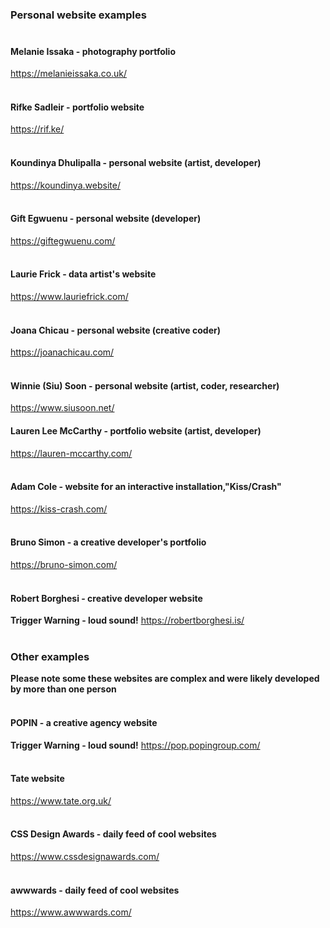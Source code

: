 ### Personal website examples <br><br>

#### Melanie Issaka - photography portfolio
https://melanieissaka.co.uk/ <br><br>

#### Rifke Sadleir - portfolio website
https://rif.ke/ <br><br>

#### Koundinya Dhulipalla - personal website (artist, developer)
https://koundinya.website/ <br><br>

#### Gift Egwuenu - personal website (developer)
https://giftegwuenu.com/ <br><br>

#### Laurie Frick - data artist's website
https://www.lauriefrick.com/ <br><br>

#### Joana Chicau - personal website (creative coder)
https://joanachicau.com/<br><br>

#### Winnie (Siu) Soon - personal website (artist, coder, researcher)
https://www.siusoon.net/

#### Lauren Lee McCarthy - portfolio website (artist, developer)
https://lauren-mccarthy.com/<br><br>

#### Adam Cole - website for an interactive installation,"Kiss/Crash"
https://kiss-crash.com/ <br><br>

#### Bruno Simon - a creative developer's portfolio
https://bruno-simon.com/ <br><br>

#### Robert Borghesi - creative developer website

**Trigger Warning - loud sound!**
https://robertborghesi.is/ <br><br>

### Other examples
**Please note some these websites are complex and were likely developed by more than one person**<br><br>

#### POPIN - a creative agency website

**Trigger Warning - loud sound!**
https://pop.popingroup.com/ <br><br>

#### Tate website
https://www.tate.org.uk/ <br><br>


#### CSS Design Awards - daily feed of cool websites
https://www.cssdesignawards.com/ <br><br>


#### awwwards - daily feed of cool websites
https://www.awwwards.com/ <br><br>

